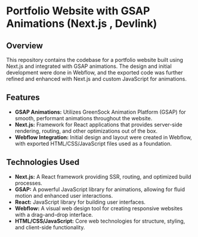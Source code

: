 # Portfolio Website with GSAP Animations (Next.js , Devlink)

## Overview

This repository contains the codebase for a portfolio website built using Next.js and integrated with GSAP animations. The design and initial development were done in Webflow, and the exported code was further refined and enhanced with Next.js and custom JavaScript for animations.

## Features

- **GSAP Animations:** Utilizes GreenSock Animation Platform (GSAP) for smooth, performant animations throughout the website.
- **Next.js:** Framework for React applications that provides server-side rendering, routing, and other optimizations out of the box.
- **Webflow Integration:** Initial design and layout were created in Webflow, with exported HTML/CSS/JavaScript files used as a foundation.

## Technologies Used

- **Next.js:** A React framework providing SSR, routing, and optimized build processes.
- **GSAP:** A powerful JavaScript library for animations, allowing for fluid motion and enhanced user interactions.
- **React:** JavaScript library for building user interfaces.
- **Webflow:** A visual web design tool for creating responsive websites with a drag-and-drop interface.
- **HTML/CSS/JavaScript:** Core web technologies for structure, styling, and client-side functionality.

